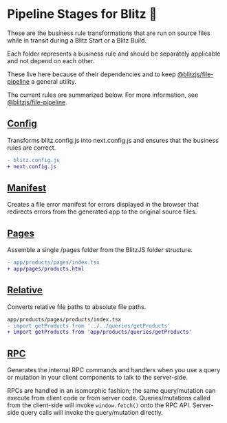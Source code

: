 # Pipeline Stages for Blitz 🚀

These are the business rule transformations that are run on source files while in transit during a Blitz Start or a Blitz Build.

Each folder represents a business rule and should be separately applicable and not depend on each other.

These live here because of their dependencies and to keep [@blitzjs/file-pipeline](../../../file-pipeline/README.md) a general utility.

The current rules are summarized below. For more information, see [@blitzjs/file-pipeline](../../../file-pipeline/README.md).

## [Config](./config/index.ts)

Transforms blitz.config.js into next.config.js and ensures that the business rules are correct.

```diff
- blitz.config.js
+ next.config.js
```

## [Manifest](./manifest/index.ts)

Creates a file error manifest for errors displayed in the browser that redirects errors from the generated app to the original source files.

## [Pages](./pages/index.ts)

Assemble a single /pages folder from the BlitzJS folder structure.

```diff
- app/products/pages/index.tsx
+ app/pages/products.html
```

## [Relative](./relative/index.ts)

Converts relative file paths to absolute file paths.

```diff
app/products/pages/products/index.tsx
- import getProducts from '../../queries/getProducts'
+ import getProducts from 'app/products/queries/getProducts'
```

## [RPC](./rpc/index.ts)

Generates the internal RPC commands and handlers when you use a query or mutation in your client components to talk to the server-side.

RPCs are handled in an isomorphic fashion; the same query/mutation can execute from client code or from server code. Queries/mutations called from the client-side will invoke `window.fetch()` onto the RPC API. Server-side query calls will invoke the query/mutation directly.
